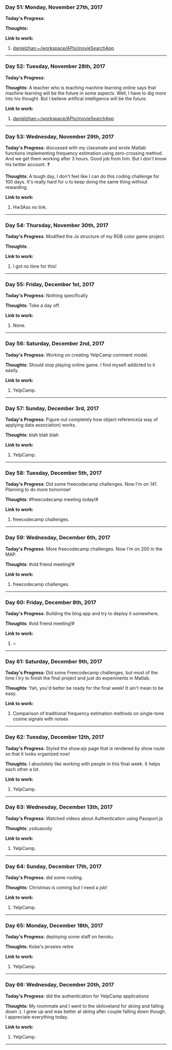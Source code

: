 ### Day 51: Monday, November 27th, 2017

**Today's Progress**: 

**Thoughts:** 

**Link to work:** 
1. [danielzhan:~/workspace/APIs/movieSearchApp](https://ide.c9.io/danielzhan/the-matrix)
---

### Day 52: Tuesday, November 28th, 2017

**Today's Progress**: 

**Thoughts**: A teacher who is teaching machine learning online says that machine learning will be the future in some aspects. Well, I have to dig more into his thought. But I believe artifical intelligence will be the future. 

**Link to work:** 
1. [danielzhan:~/workspace/APIs/movieSearchApp](https://ide.c9.io/danielzhan/the-matrix)
---

### Day 53: Wednesday, November 29th, 2017

**Today's Progress**: discussed with my classmate and wrote Matlab functions implementing frequency estimation using zero-crossing method. And we get them working after 3 hours. Good job from him. But I don't know his twitter account. ❓

**Thoughts**: A tough day, I don't feel like I can do this coding challenge for 100 days. It's really hard for u to keep doing the same thing without rewarding.

**Link to work:** 
1. Hw3Ass no link.
---

### Day 54: Thursday, November 30th, 2017

**Today's Progress**: Modified the Js structure of my RGB color game project.

**Thoughts**: .

**Link to work:** 
1. I got no time for this!
---

### Day 55: Friday, December 1st, 2017

**Today's Progress**: Nothing specifically

**Thoughts**: Toke a day off.

**Link to work:** 
1. None.
---

### Day 56: Saturday, December 2nd, 2017

**Today's Progress**: Working on creating YelpCamp comment model.

**Thoughts**: Should stop playing online game. I find myself addicted to it easily.

**Link to work:** 
1. YelpCamp.
---

### Day 57: Sunday, December 3rd, 2017

**Today's Progress**: Figure out completely how object reference(a way of applying data association) works.

**Thoughts**: blah blah blah

**Link to work:** 
1. YelpCamp.
---

### Day 58: Tuesday, December 5th, 2017

**Today's Progress**: Did some freecodecamp challenges. Now I'm on 141. Planning to do more tomorrow!

**Thoughts**: #freecodecamp meeting today!# 

**Link to work:** 
1. freecodecamp challenges.
---

### Day 59: Wednesday, December 6th, 2017

**Today's Progress**: More freecodecamp challenges. Now I'm on 200 in the MAP.

**Thoughts**: #old friend meeting!# 

**Link to work:** 
1. freecodecamp challenges.
---

### Day 60: Friday, December 8th, 2017

**Today's Progress**: Building the blog app and try to deploy it somewhere.

**Thoughts**: #old friend meeting!# 

**Link to work:** 
1. ~
---

### Day 61: Saturday, December 9th, 2017

**Today's Progress**: Did some Freecodecamp challenges, but most of the time I try to finish the final project and just do experiments in Matlab.

**Thoughts**: Yah, you'd better be ready for the final week! It ain't mean to be easy.

**Link to work:** 
1. Comparison of traditional frequency estimation methods on single-tone cosine signals with noises
---

### Day 62: Tuesday, December 12th, 2017

**Today's Progress**: Styled the show.ejs page that is rendered by show route so that it looks organized now!

**Thoughts**: I absolutely like working with people in this final week. It helps each other a lot.

**Link to work:** 
1. YelpCamp.
---

### Day 63: Wednesday, December 13th, 2017

**Today's Progress**: Watched videos about Authentication using Passport.js

**Thoughts**: ysduasody

**Link to work:** 
1. YelpCamp.
---

### Day 64: Sunday, December 17th, 2017

**Today's Progress**: did some routing.

**Thoughts**: Christmas is coming but I need a job!

**Link to work:** 
1. YelpCamp.
---

### Day 65: Monday, December 18th, 2017

**Today's Progress**: deploying some staff on heroku.

**Thoughts**: Kobe's jerseies retire

**Link to work:** 
1. YelpCamp.
---

### Day 66: Wednesday, December 20th, 2017

**Today's Progress**: did the authentication for YelpCamp applications

**Thoughts**: My roommate and I went to the skiloveland for skiing and falling down :). I grew up and was better at skiing after couple falling down though. I appreciate everything today.

**Link to work:** 
1. YelpCamp.
---
